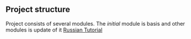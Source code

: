 ## Project structure
Project consists of several modules. The _initial_ module is basis and other modules is update of it
[Russian Tutorial](http://developdevelop.blogspot.com/2016/06/spring-security.html)